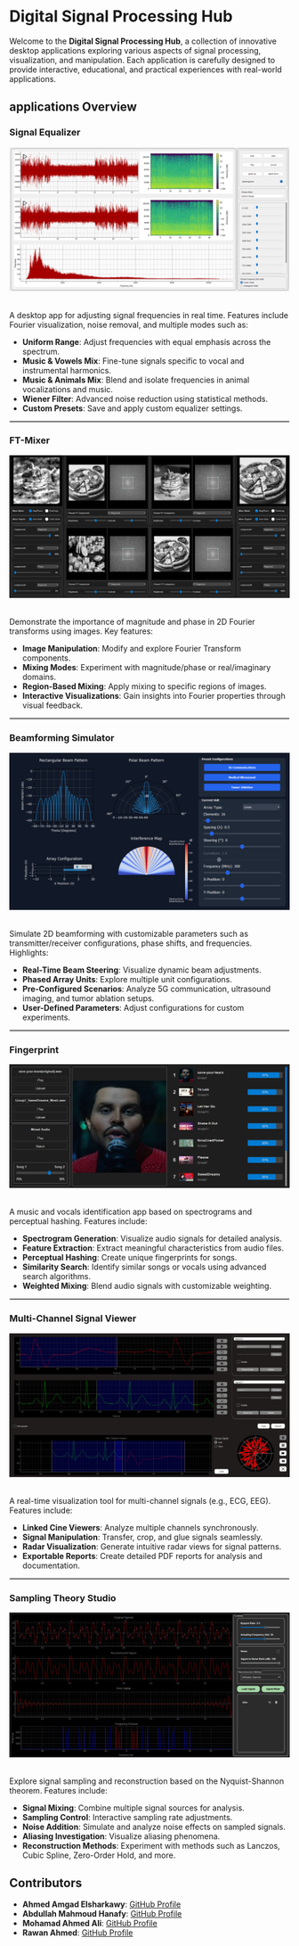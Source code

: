 # Digital Signal Processing Hub

Welcome to the **Digital Signal Processing Hub**, a collection of innovative desktop applications exploring various aspects of signal processing, visualization, and manipulation. Each application is carefully designed to provide interactive, educational, and practical experiences with real-world applications.

## applications Overview

### Signal Equalizer
<div align="center">
  <img src="assets/signal_equalizer_preview.png" />
</div>
</br>
<p>A desktop app for adjusting signal frequencies in real time. Features include Fourier visualization, noise removal, and multiple modes such as:</p>

<ul>
  <li><strong>Uniform Range</strong>: Adjust frequencies with equal emphasis across the spectrum.</li>
  <li><strong>Music & Vowels Mix</strong>: Fine-tune signals specific to vocal and instrumental harmonics.</li>
  <li><strong>Music & Animals Mix</strong>: Blend and isolate frequencies in animal vocalizations and music.</li>
  <li><strong>Wiener Filter</strong>: Advanced noise reduction using statistical methods.</li>
  <li><strong>Custom Presets</strong>: Save and apply custom equalizer settings.</li>
</ul>

<hr style="border: 1px solid #ccc;"/>

### FT-Mixer
<div align="center">
  <img src="assets/ft_mixer_preview.png" />
</div>
</br>
<p>Demonstrate the importance of magnitude and phase in 2D Fourier transforms using images. Key features:</p>

<ul>
  <li><strong>Image Manipulation</strong>: Modify and explore Fourier Transform components.</li>
  <li><strong>Mixing Modes</strong>: Experiment with magnitude/phase or real/imaginary domains.</li>
  <li><strong>Region-Based Mixing</strong>: Apply mixing to specific regions of images.</li>
  <li><strong>Interactive Visualizations</strong>: Gain insights into Fourier properties through visual feedback.</li>
</ul>

<hr style="border: 1px solid #ccc;"/>

### Beamforming Simulator
<div align="center">
  <img src="assets/beamforming_preview.png" />
</div>
</br>
<p>Simulate 2D beamforming with customizable parameters such as transmitter/receiver configurations, phase shifts, and frequencies. Highlights:</p>

<ul>
  <li><strong>Real-Time Beam Steering</strong>: Visualize dynamic beam adjustments.</li>
  <li><strong>Phased Array Units</strong>: Explore multiple unit configurations.</li>
  <li><strong>Pre-Configured Scenarios</strong>: Analyze 5G communication, ultrasound imaging, and tumor ablation setups.</li>
  <li><strong>User-Defined Parameters</strong>: Adjust configurations for custom experiments.</li>
</ul>

<hr style="border: 1px solid #ccc;"/>

### Fingerprint
<div align="center">
  <img src="assets/fingerprint_preview.png" />
</div>
</br>
<p>A music and vocals identification app based on spectrograms and perceptual hashing. Features include:</p>

<ul>
  <li><strong>Spectrogram Generation</strong>: Visualize audio signals for detailed analysis.</li>
  <li><strong>Feature Extraction</strong>: Extract meaningful characteristics from audio files.</li>
  <li><strong>Perceptual Hashing</strong>: Create unique fingerprints for songs.</li>
  <li><strong>Similarity Search</strong>: Identify similar songs or vocals using advanced search algorithms.</li>
  <li><strong>Weighted Mixing</strong>: Blend audio signals with customizable weighting.</li>
</ul>

<hr style="border: 1px solid #ccc;"/>

### Multi-Channel Signal Viewer
<div align="center">
  <img src="assets/multi_channel_signal_viewer.png" />
</div>
</br>
<p>A real-time visualization tool for multi-channel signals (e.g., ECG, EEG). Features include:</p>

<ul>
  <li><strong>Linked Cine Viewers</strong>: Analyze multiple channels synchronously.</li>
  <li><strong>Signal Manipulation</strong>: Transfer, crop, and glue signals seamlessly.</li>
  <li><strong>Radar Visualization</strong>: Generate intuitive radar views for signal patterns.</li>
  <li><strong>Exportable Reports</strong>: Create detailed PDF reports for analysis and documentation.</li>
</ul>

<hr style="border: 1px solid #ccc;"/>

### Sampling Theory Studio
<div align="center">
  <img src="assets/sampling_theory_studio_preview.png" />
</div>
</br>
<p>Explore signal sampling and reconstruction based on the Nyquist-Shannon theorem. Features include:</p>

<ul>
  <li><strong>Signal Mixing</strong>: Combine multiple signal sources for analysis.</li>
  <li><strong>Sampling Control</strong>: Interactive sampling rate adjustments.</li>
  <li><strong>Noise Addition</strong>: Simulate and analyze noise effects on sampled signals.</li>
  <li><strong>Aliasing Investigation</strong>: Visualize aliasing phenomena.</li>
  <li><strong>Reconstruction Methods</strong>: Experiment with methods such as Lanczos, Cubic Spline, Zero-Order Hold, and more.</li>
</ul>

## Contributors

- **Ahmed Amgad Elsharkawy**: [GitHub Profile](https://github.com/AhmedAmgadElsharkawy)
- **Abdullah Mahmoud Hanafy**: [GitHub Profile](https://github.com/AbdullahMahmoudHanafy)
- **Mohamad Ahmed Ali**: [GitHub Profile](https://github.com/MohamadAhmedAli)
- **Rawan Ahmed**: [GitHub Profile](https://github.com/RawanAhmed444)
